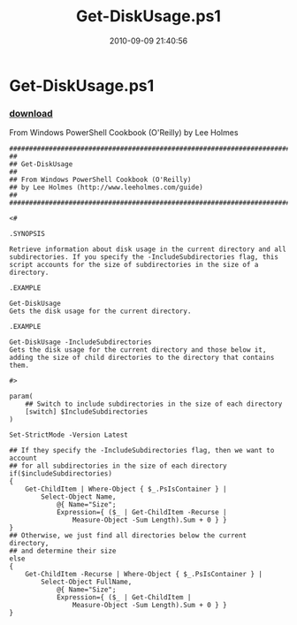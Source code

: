 ﻿---
pid:            2152
poster:         Lee Holmes
title:          Get-DiskUsage.ps1
date:           2010-09-09 21:40:56
format:         posh
parent:         0
parent:         0

---

# Get-DiskUsage.ps1

### [download](2152.ps1)

From Windows PowerShell Cookbook (O'Reilly) by Lee Holmes

```posh
##############################################################################
##
## Get-DiskUsage
##
## From Windows PowerShell Cookbook (O'Reilly)
## by Lee Holmes (http://www.leeholmes.com/guide)
##
##############################################################################

<#

.SYNOPSIS

Retrieve information about disk usage in the current directory and all
subdirectories. If you specify the -IncludeSubdirectories flag, this
script accounts for the size of subdirectories in the size of a directory.

.EXAMPLE

Get-DiskUsage
Gets the disk usage for the current directory.

.EXAMPLE

Get-DiskUsage -IncludeSubdirectories
Gets the disk usage for the current directory and those below it,
adding the size of child directories to the directory that contains them.

#>

param(
    ## Switch to include subdirectories in the size of each directory
    [switch] $IncludeSubdirectories
)

Set-StrictMode -Version Latest

## If they specify the -IncludeSubdirectories flag, then we want to account
## for all subdirectories in the size of each directory
if($includeSubdirectories)
{
    Get-ChildItem | Where-Object { $_.PsIsContainer } |
        Select-Object Name,
            @{ Name="Size";
            Expression={ ($_ | Get-ChildItem -Recurse |
                Measure-Object -Sum Length).Sum + 0 } }
}
## Otherwise, we just find all directories below the current directory,
## and determine their size
else
{
    Get-ChildItem -Recurse | Where-Object { $_.PsIsContainer } |
        Select-Object FullName,
            @{ Name="Size";
            Expression={ ($_ | Get-ChildItem |
                Measure-Object -Sum Length).Sum + 0 } }
}
```
